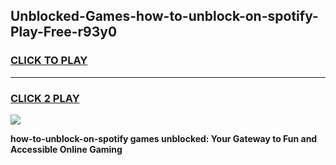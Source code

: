 
## Unblocked-Games-how-to-unblock-on-spotify-Play-Free-r93y0
<h3>
<a href="https://premium76.site?title=how-to-unblock-on-spotify&ref=18A1">CLICK TO PLAY</a></h3>
<hr>

<h3>
<a href="https://premium76.site?title=how-to-unblock-on-spotify&ref=18A1">CLICK 2 PLAY</a>
  
</h3>

<a href="https://premium76.site?title=how-to-unblock-on-spotify&ref=18A1"><img src="https://clearcache.store/games.png"></a>


**how-to-unblock-on-spotify games unblocked: Your Gateway to Fun and Accessible Online Gaming**
